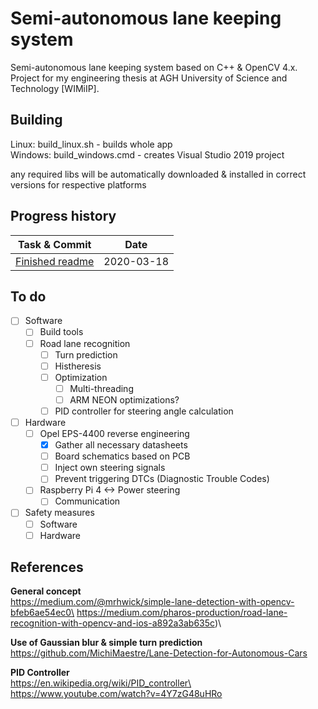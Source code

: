 # Semi-autonomous lane keeping system
Semi-autonomous lane keeping system based on C++ & OpenCV 4.x.\
Project for my engineering thesis at AGH University of Science and Technology [WIMiIP].


## Building
Linux:   build_linux.sh    - builds whole app\
Windows: build_windows.cmd - creates Visual Studio 2019 project

any required libs will be automatically downloaded & installed in correct versions for respective platforms

##  Progress history
| Task & Commit | Date |
| ---------- | ----------- |
| [Finished readme](https://github.com/adamczykpiotr/SemiAutonomousLaneKeepingSystem/commit/bf5befb4afbd0a68cf6ef7d568b5c7bef2e1be17) | 2020-03-18 |

## To do
- [ ] Software
    - [ ] Build tools
    - [ ] Road lane recognition
        - [ ] Turn prediction
        - [ ] Histheresis
        - [ ] Optimization
            - [ ] Multi-threading
            - [ ] ARM NEON optimizations?
        - [ ] PID controller for steering angle calculation
- [ ] Hardware
    - [ ] Opel EPS-4400 reverse engineering
        - [x] Gather all necessary datasheets
        - [ ] Board schematics based on PCB
        - [ ] Inject own steering signals
        - [ ] Prevent triggering DTCs (Diagnostic Trouble Codes)
    - [ ] Raspberry Pi 4 <-> Power steering
        - [ ] Communication
- [ ] Safety measures
    - [ ] Software
    - [ ] Hardware

## References 
**General concept**\
https://medium.com/@mrhwick/simple-lane-detection-with-opencv-bfeb6ae54ec0\
https://medium.com/pharos-production/road-lane-recognition-with-opencv-and-ios-a892a3ab635c)\

**Use of Gaussian blur & simple turn prediction**\
https://github.com/MichiMaestre/Lane-Detection-for-Autonomous-Cars

**PID Controller**\
https://en.wikipedia.org/wiki/PID_controller\
https://www.youtube.com/watch?v=4Y7zG48uHRo


